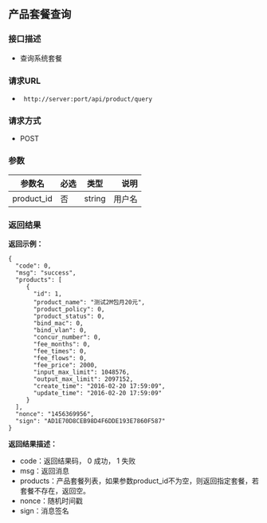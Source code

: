 ## 产品套餐查询


### 接口描述

- 查询系统套餐

### 请求URL

- ` http://server:port/api/product/query `
      
### 请求方式

- POST 

### 参数

| 参数名 | 必选 | 类型 | 说明 |
|---|:---|:---:|---:|
| product_id | 否 | string | 用户名 |

### 返回结果

**返回示例：**

    {
      "code": 0,
      "msg": "success",
      "products": [
         {
           "id": 1,
           "product_name": "测试2M包月20元",
           "product_policy": 0,
           "product_status": 0,
           "bind_mac": 0,
           "bind_vlan": 0,
           "concur_number": 0,
           "fee_months": 0,
           "fee_times": 0,
           "fee_flows": 0,
           "fee_price": 2000,
           "input_max_limit": 1048576,
           "output_max_limit": 2097152,
           "create_time": "2016-02-20 17:59:09",
           "update_time": "2016-02-20 17:59:09"
         }
      ],
      "nonce": "1456369956",
      "sign": "AD1E70D8CEB98D4F6DDE193E7860F587"
    }

**返回结果描述：**

- code：返回结果码， 0 成功， 1 失败
- msg：返回消息
- products：产品套餐列表，如果参数product_id不为空，则返回指定套餐，若套餐不存在，返回空。
- nonce：随机时间戳
- sign：消息签名
